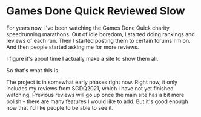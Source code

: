 Games Done Quick Reviewed Slow
====

For years now, I've been watching the Games Done Quick charity speedrunning marathons. Out of idle boredom, I started doing rankings and reviews of each run. Then I started posting them to certain forums I'm on. And then people started asking me for more reviews.

I figure it's about time I actually make a site to show them all.

So that's what this is.

The project is in somewhat early phases right now. Right now, it only includes my reviews from SGDQ2021, which I have not yet finished watching. Previous reviews will go up once the main site has a bit more polish - there are many features I would like to add. But it's good enough now that I'd like people to be able to see it.
